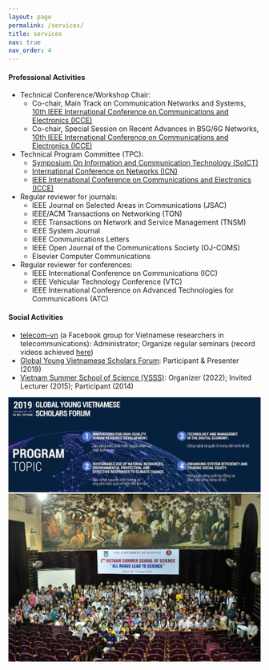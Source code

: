 ```yaml
---
layout: page
permalink: /services/
title: services
nav: true
nav_order: 4
---
```


#### Professional Activities
* Technical Conference/Workshop Chair:
  * Co-chair, Main Track on Communication Networks and Systems, [10th IEEE International Conference on Communications and Electronics (ICCE)](https://www.ieee-icce.org/)
  * Co-chair, Special Session on Recent Advances in B5G/6G Networks, [10th IEEE International Conference on Communications and Electronics (ICCE)](https://www.ieee-icce.org/)
* Technical Program Committee (TPC):
  * [Symposium On Information and Communication Technology (SoICT)](https://soict.org/)
  * [International Conference on Networks (ICN)](https://www.iaria.org/conferences2020/ICN20.html)
  * [IEEE International Conference on Communications and Electronics (ICCE)](https://www.ieee-icce.org/)
* Regular reviewer for journals:
  * IEEE Journal on Selected Areas in Communications (JSAC)
  * IEEE/ACM Transactions on Networking (TON)
  * IEEE Transactions on Network and Service Management (TNSM)
  * IEEE System Journal
  * IEEE Communications Letters
  * IEEE Open Journal of the Communications Society (OJ-COMS)
  * Elsevier Computer Communications
* Regular reviewer for conferences:
  * IEEE International Conference on Communications (ICC)
  * IEEE Vehicular Technology Conference (VTC)
  * IEEE International Conference on Advanced Technologies for Communications (ATC)

#### Social Activities
* [telecom-vn](https://www.facebook.com/groups/telecomvn) (a Facebook group for Vietnamese researchers in telecommunications): Administrator; Organize regular seminars (record videos achieved [here](https://www.youtube.com/channel/UCNWic6CM7ZtdlUJQd2WlGYQ))
* [Global Young Vietnamese Scholars Forum](http://trithuctrevietnam.vn/): Participant & Presenter (2019)
* [Vietnam Summer School of Science (VSSS)](https://www.truonghekhoahoc.com/): Organizer (2022); Invited Lecturer (2015); Participant (2014)

<img src="/assets/img/event_gyvsf2019.jpg" width="800" />

<img src="/assets/img/event_vsss2015.jpg" width="800" />



<!-- * 01/2022-present: volunteer as a translator for [Kính Kính Coong](https://www.facebook.com/groups/327219941478408/about), a project of translating French-Vietnamese and Vietnamese-French letters between godparents and foster children in difficult circumstances in Vietnam -->



<!--
<img src="http://....jpg" width="200" height="200" />
![GYVSF2019](/assets/images/event_gyvsf2019.jpg)
![VSSS2015](/assets/images/event_vsss2015.jpg)
-->


<!-- Curriculum vitae [[.pdf]({{ site.url }}/files/cv-giuseppedurisi.pdf)] -->
